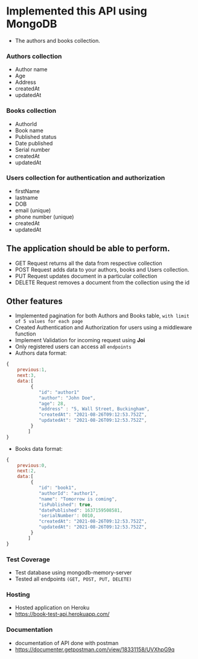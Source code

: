 # Implemented this API using MongoDB

- The authors and books collection.
### Authors collection
   - Author name
   - Age 
   - Address
   - createdAt
   - updatedAt
### Books collection
   - AuthorId
   - Book name
   - Published status
   - Date published
   - Serial number
   - createdAt
   - updatedAt
### Users collection for authentication and authorization
   - firstName
   - lastname
   - DOB
   - email (unique)
   - phone number (unique)
   - createdAt
   - updatedAt

## The application should be able to perform.
- GET Request returns all the data from respective collection
- POST Request adds data to your authors, books and Users collection.
- PUT Request updates document in a particular collection
- DELETE Request removes a document from the collection using the id

## Other features
- Implemented pagination for both Authors and Books table, `with limit of 5 values for each page`
- Created Authentication and Authorization for users using a middleware function
- Implement Validation for incoming request using  **Joi**
- Only registered users can access all `endpoints`
- Authors data format:
```js
{
    previous:1,
    next:3,
    data:[
         { 
            "id": "author1"
            "author": "John Doe",
            "age": 28,
            "address" : "5, Wall Street, Buckingham",
            "createdAt": "2021-08-26T09:12:53.752Z",
            "updatedAt": "2021-08-26T09:12:53.752Z",
         } 
        ]
}
```

- Books data format:
```js
{
    previous:0,
    next:2,
    data:[
         { 
            "id": "book1",
            "authorId": "author1",
            "name": "Tomorrow is coming",
            "isPublished": true,
            "datePublished": 1637159508581,
            'serialNumber': 0010,
            "createdAt": "2021-08-26T09:12:53.752Z",
            "updatedAt": "2021-08-26T09:12:53.752Z",
         } 
        ]
}
```

### Test Coverage
- Test database using mongodb-memory-server
- Tested all endpoints `(GET, POST, PUT, DELETE)`

### Hosting
- Hosted application on Heroku
- https://book-test-api.herokuapp.com/

### Documentation
- documentation of API done with postman
- https://documenter.getpostman.com/view/18331158/UVXhpG9q
